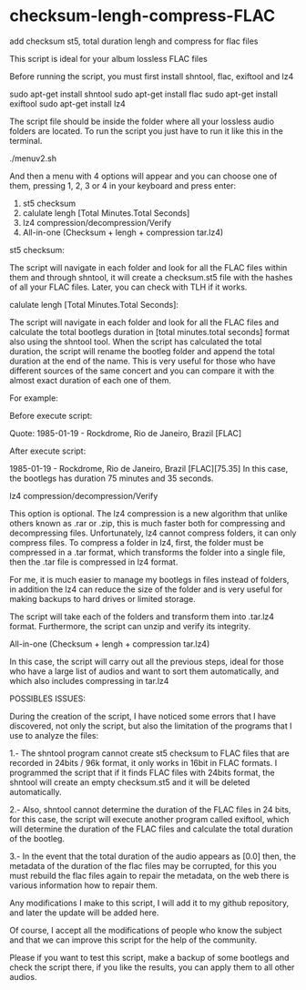 # checksum-lengh-compress-FLAC
add checksum st5, total duration lengh and compress for flac files

This script is ideal for your album lossless FLAC files

Before running the script, you must first install shntool, flac, exiftool and lz4

sudo apt-get install shntool
sudo apt-get install flac
sudo apt-get install exiftool
sudo apt-get install lz4

The script file should be inside the folder where all your lossless audio folders are located.
To run the script you just have to run it like this in the terminal.

./menuv2.sh

And then a menu with 4 options will appear and you can choose one of them, pressing 1, 2, 3 or 4 in your keyboard and press enter:


1) st5 checksum
2) calulate lengh [Total Minutes.Total Seconds]
3) lz4 compression/decompression/Verify
4) All-in-one (Checksum + lengh + compression tar.lz4)


st5 checksum:

The script will navigate in each folder and look for all the FLAC files within them and through shntool, it will create a checksum.st5 file with the hashes of all your FLAC files. Later, you can check with TLH if it works.

calulate lengh [Total Minutes.Total Seconds]:

The script will navigate in each folder and look for all the FLAC files and calculate the total bootlegs duration in [total minutes.total seconds] format also using the shntool tool.
When the script has calculated the total duration, the script will rename the bootleg folder and append the total duration at the end of the name.
This is very useful for those who have different sources of the same concert and you can compare it with the almost exact duration of each one of them.

For example:

Before execute script:

Quote:
1985-01-19 - Rockdrome, Rio de Janeiro, Brazil [FLAC]

After execute script:

1985-01-19 - Rockdrome, Rio de Janeiro, Brazil [FLAC][75.35]
In this case, the bootlegs has duration 75 minutes and 35 seconds.


lz4 compression/decompression/Verify

This option is optional. The lz4 compression is a new algorithm that unlike others known as .rar or .zip, this is much faster both for compressing and decompressing files. Unfortunately, lz4 cannot compress folders, it can only compress files. To compress a folder in lz4, first, the folder must be compressed in a .tar format, which transforms the folder into a single file, then the .tar file is compressed in lz4 format.

For me, it is much easier to manage my bootlegs in files instead of folders, in addition the lz4 can reduce the size of the folder and is very useful for making backups to hard drives or limited storage.

The script will take each of the folders and transform them into .tar.lz4 format. Furthermore, the script can unzip and verify its integrity.

All-in-one (Checksum + lengh + compression tar.lz4)

In this case, the script will carry out all the previous steps, ideal for those who have a large list of audios and want to sort them automatically, and which also includes compressing in tar.lz4


POSSIBLES ISSUES:

During the creation of the script, I have noticed some errors that I have discovered, not only the script, but also the limitation of the programs that I use to analyze the files:

1.- The shntool program cannot create st5 checksum to FLAC files that are recorded in 24bits / 96k format, it only works in 16bit in FLAC formats. I programmed the script that if it finds FLAC files with 24bits format, the shntool will create an empty checksum.st5 and it will be deleted automatically.

2.- Also, shntool cannot determine the duration of the FLAC files in 24 bits, for this case, the script will execute another program called exiftool, which will determine the duration of the FLAC files and calculate the total duration of the bootleg.

3.- In the event that the total duration of the audio appears as [0.0] then, the metadata of the duration of the flac files may be corrupted, for this you must rebuild the flac files again to repair the metadata, on the web there is various information how to repair them.

Any modifications I make to this script, I will add it to my github repository, and later the update will be added here.

Of course, I accept all the modifications of people who know the subject and that we can improve this script for the help of the community.


Please if you want to test this script, make a backup of some bootlegs and check the script there, if you like the results, you can apply them to all other audios.
